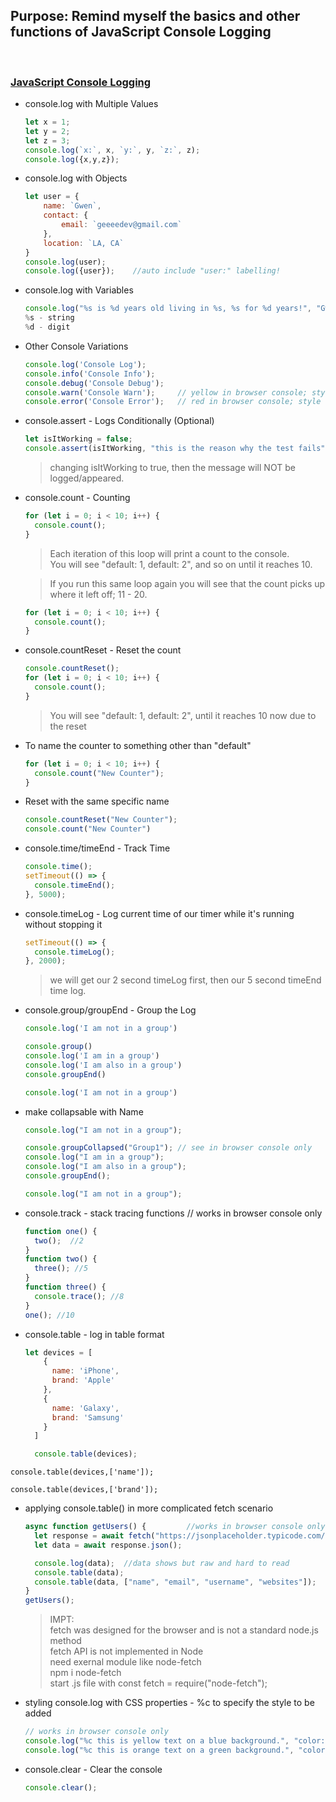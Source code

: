 ## Purpose: Remind myself the basics and other functions of JavaScript Console Logging
&nbsp; <non-breaking-space>
    

### [JavaScript Console Logging](https://www.freecodecamp.org/news/javascript-console-log-example-how-to-print-to-the-console-in-js/)
- console.log with Multiple Values
  ```js
  let x = 1;
  let y = 2;
  let z = 3;
  console.log(`x:`, x, `y:`, y, `z:`, z);
  console.log({x,y,z});
  ```

- console.log with Objects
  ```js
  let user = {
      name: `Gwen`,
      contact: {
          email: `geeeedev@gmail.com`
      },
      location: `LA, CA`
  }
  console.log(user);
  console.log({user});    //auto include "user:" labelling!
  ```

- console.log with Variables
  ```js
  console.log("%s is %d years old living in %s, %s for %d years!", "Gwen","100","LA",'CA', 24);
  %s - string
  %d - digit
  ```

- Other Console Variations
  ```js
  console.log('Console Log');
  console.info('Console Info');
  console.debug('Console Debug');
  console.warn('Console Warn');     // yellow in browser console; style depends on browser
  console.error('Console Error');   // red in browser console; style depends on browser
  ```

- console.assert - Logs Conditionally (Optional)
  ```js
  let isItWorking = false;
  console.assert(isItWorking, "this is the reason why the test fails")
  ```
  > changing isItWorking to true, then the message will NOT be logged/appeared.

- console.count - Counting
  ```js
  for (let i = 0; i < 10; i++) {
    console.count();
  }
  ```

  > Each iteration of this loop will print a count to the console.  
You will see "default: 1, default: 2", and so on until it reaches 10.

  > If you run this same loop again you will see that the count picks up where it left off; 11 - 20.
  ```js
  for (let i = 0; i < 10; i++) {
    console.count();
  }
  ```

- console.countReset - Reset the count
  ```js
  console.countReset();
  for (let i = 0; i < 10; i++) {
    console.count();
  }
  ```
  > You will see "default: 1, default: 2", until it reaches 10 now due to the reset


- To name the counter to something other than "default"
  ```js
  for (let i = 0; i < 10; i++) {
    console.count("New Counter");
  }
  ```

- Reset with the same specific name
  ```js
  console.countReset("New Counter");
  console.count("New Counter")
  ```

- console.time/timeEnd - Track Time
  ```js
  console.time();
  setTimeout(() => {
    console.timeEnd();
  }, 5000);
  ```


- console.timeLog - Log current time of our timer while it's running without stopping it
  ```js
  setTimeout(() => {
    console.timeLog();
  }, 2000);
  ```
  > we will get our 2 second timeLog first, then our 5 second timeEnd time log.


- console.group/groupEnd - Group the Log
  ```js
  console.log('I am not in a group')

  console.group()
  console.log('I am in a group')
  console.log('I am also in a group')
  console.groupEnd()

  console.log('I am not in a group')
  ```

- make collapsable with Name
  ```js
  console.log("I am not in a group");

  console.groupCollapsed("Group1"); // see in browser console only
  console.log("I am in a group");
  console.log("I am also in a group");
  console.groupEnd();

  console.log("I am not in a group");
  ```

- console.track - stack tracing functions // works in browser console only
  ```js
  function one() {
    two();  //2
  }
  function two() {
    three(); //5
  }
  function three() {
    console.trace(); //8
  }
  one(); //10
  ```

- console.table - log in table format
  ```js
  let devices = [
      {
        name: 'iPhone',
        brand: 'Apple'
      },
      {
        name: 'Galaxy',
        brand: 'Samsung'
      }
    ]

    console.table(devices);
  ```
<!-- 
┌─────────┬──────────┬───────────┐
│ (index) │   name   │   brand   │
├─────────┼──────────┼───────────┤
│    0    │ 'iPhone' │  'Apple'  │
│    1    │ 'Galaxy' │ 'Samsung' │
└─────────┴──────────┴───────────┘
 -->

`console.table(devices,['name']);`
<!-- 
┌─────────┬──────────┐
│ (index) │   name   │
├─────────┼──────────┤
│    0    │ 'iPhone' │
│    1    │ 'Galaxy' │
└─────────┴──────────┘
 -->

`console.table(devices,['brand']);`
<!-- 
┌─────────┬───────────┐
│ (index) │   brand   │
├─────────┼───────────┤
│    0    │  'Apple'  │
│    1    │ 'Samsung' │
└─────────┴───────────┘
 -->

- applying console.table() in more complicated fetch scenario
  ```js
  async function getUsers() {         //works in browser console only
    let response = await fetch("https://jsonplaceholder.typicode.com/users");
    let data = await response.json();

    console.log(data);  //data shows but raw and hard to read
    console.table(data);
    console.table(data, ["name", "email", "username", "websites"]);
  }
  getUsers();
  ```

  > IMPT:  
fetch was designed for the browser and is not a standard node.js method  
fetch API is not implemented in Node  
need exernal module like node-fetch  
npm i node-fetch  
start .js file with const fetch = require("node-fetch");  

- styling console.log with CSS properties - %c to specify the style to be added
  ```js
  // works in browser console only
  console.log("%c this is yellow text on a blue background.", "color: yellow; background-color: blue");
  console.log("%c this is orange text on a green background.", "color: orange; background-color: green");
  ```

- console.clear - Clear the console
  ```js
  console.clear();
  ```
